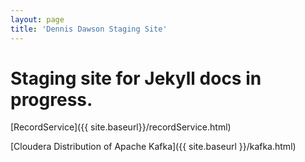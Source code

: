```yaml
---
layout: page
title: 'Dennis Dawson Staging Site'
---
```

# Staging site for Jekyll docs in progress.
[RecordService]({{ site.baseurl}}/recordService.html)

[Cloudera Distribution of Apache Kafka]({{ site.baseurl }}/kafka.html)